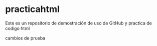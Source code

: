 # practicahtml
Este es un repositorio de demostración de uso de GitHub y practica de codigo html

cambios de prueba